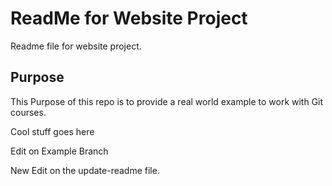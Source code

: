 # ReadMe for Website Project

Readme file for website project.

## Purpose

This Purpose of this repo is to provide a real world example
to work with Git courses.

Cool stuff goes here

Edit on Example Branch

New Edit on the update-readme file.
